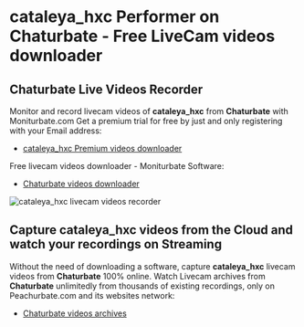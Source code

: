 # cataleya_hxc Performer on Chaturbate - Free LiveCam videos downloader

## Chaturbate Live Videos Recorder

Monitor and record livecam videos of **cataleya_hxc** from **Chaturbate** with Moniturbate.com
Get a premium trial for free by just and only registering with your Email address:
* [cataleya_hxc Premium videos downloader](https://moniturbate.com/request-demo-licence-key.html)

Free livecam videos downloader - Moniturbate Software:
* [Chaturbate videos downloader](https://moniturbate.com/moniturbate-download-software.html)

![cataleya_hxc livecam videos recorder](https://peachurnet.com/templates/moniturbate-software.png)


## Capture cataleya_hxc videos from the Cloud and watch your recordings on Streaming

Without the need of downloading a software, capture **cataleya_hxc** livecam videos from **Chaturbate** 100% online.
Watch Livecam archives from **Chaturbate** unlimitedly from thousands of existing recordings, only on Peachurbate.com and its websites network:
* [Chaturbate videos archives](https://peachurnet.com/)